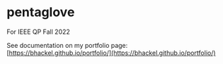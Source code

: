 # pentaglove
For IEEE QP Fall 2022

See documentation on my portfolio page: [https://bhackel.github.io/portfolio/](https://bhackel.github.io/portfolio/)